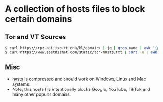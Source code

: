 # A collection of hosts files to block certain domains

## Tor and VT Sources

```bash
$ curl https://rpz-api.iso.vt.edu/bl/domains | jq | grep name | awk '{print $2}' | tr --delete ",\"" | sort -u | awk '{print "0.0.0.0 " $0}' > vt.rpz
$ curl https://www.seethishat.com/static/tor-hosts.txt | sort -u | awk '{print "0.0.0.0 " $0}' > sth.tor
```

## Misc

* [hosts](hosts) is compressed and should work on Windows, Linux and Mac systems.
* Note, this hosts file intentionally blocks Google, YouTube, TikTok and many other popular domains.
